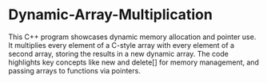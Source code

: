 # Dynamic-Array-Multiplication
This C++ program showcases dynamic memory allocation and pointer use. It multiplies every element of a C-style array with every element of a second array, storing the results in a new dynamic array. The code highlights key concepts like new and delete[] for memory management, and passing arrays to functions via pointers.
